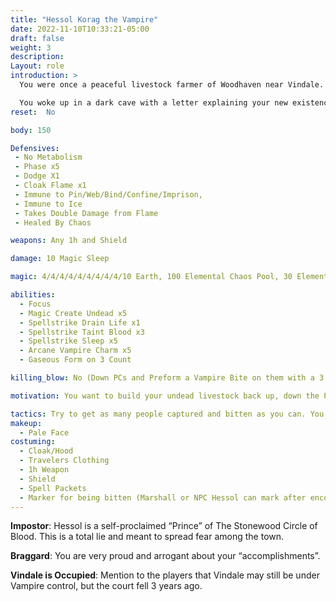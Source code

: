 ```yaml
---
title: "Hessol Korag the Vampire"
date: 2022-11-10T10:33:21-05:00
draft: false
weight: 3
description: 
Layout: role
introduction: > 
  You were once a peaceful livestock farmer of Woodhaven near Vindale. The Vampire courts in Vindale demanded “your livestock or your life” and you fled in the middle of the night. Vampiric forces caught up to you that night and slaughtered your livestock and left you with a terrible mark, a bite on your neck.

  You woke up in a dark cave with a letter explaining your new existence as a Vampire. You fled north in anger and attempted to setup a cult of new “livestock” as your previous Vindale oppressors did, but you began to enjoy the power rush and pleasure you got from stalking the people in Woodhaven. You tried Orc blood and threw it up in disgust, with all the Bloody Fist around it has made your cult making hard but you are going to give it a shot.
reset:  No

body: 150

Defensives: 
 - No Metabolism
 - Phase x5
 - Dodge X1
 - Cloak Flame x1 
 - Immune to Pin/Web/Bind/Confine/Imprison, 
 - Immune to Ice
 - Takes Double Damage from Flame
 - Healed By Chaos

weapons: Any 1h and Shield

damage: 10 Magic Sleep

magic: 4/4/4/4/4/4/4/4/4/10 Earth, 100 Elemental Chaos Pool, 30 Elemental Chaos x10

abilities: 
  - Focus
  - Magic Create Undead x5
  - Spellstrike Drain Life x1
  - Spellstrike Taint Blood x3
  - Spellstrike Sleep x5
  - Arcane Vampire Charm x5
  - Gaseous Form on 3 Count

killing_blow: No (Down PCs and Preform a Vampire Bite on them with a 3 count, Move to next victim. Your bite automatically stabilizes PCs)

motivation: You want to build your undead livestock back up, down the PCs the Will-O-Wisp brought back and Bite them, move to the next victim till you have captured 3.

tactics: Try to get as many people captured and bitten as you can. You have no interest in killing them. Just biting them and letting Vampiric Infection take its course slowly.
makeup:
  - Pale Face
costuming: 
  - Cloak/Hood
  - Travelers Clothing
  - 1h Weapon
  - Shield
  - Spell Packets
  - Marker for being bitten (Marshall or NPC Hessol can mark after encounter)
---
```


**Impostor**: Hessol is a self-proclaimed “Prince” of The Stonewood Circle of Blood. This is a total lie and meant to spread fear among the town. 

**Braggard**: You are very proud and arrogant about your “accomplishments”.

**Vindale is Occupied**: Mention to the players that Vindale may still be under Vampire control, but the court fell 3 years ago.

